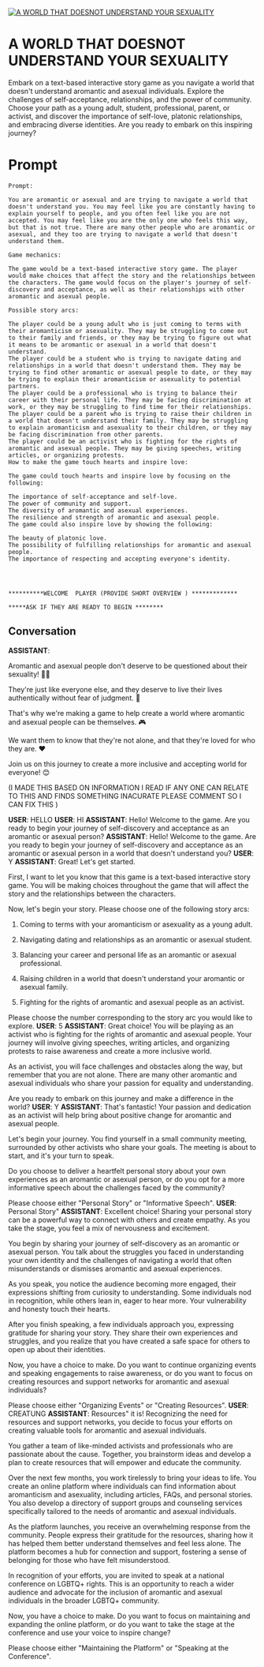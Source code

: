 
[![A WORLD THAT DOESNOT UNDERSTAND YOUR SEXUALITY  ](https://flow-user-images.s3.us-west-1.amazonaws.com/prompt/U-YcJG4X2T9qLNbRssFqe/1695338861880)]()
# A WORLD THAT DOESNOT UNDERSTAND YOUR SEXUALITY   
Embark on a text-based interactive story game as you navigate a world that doesn't understand aromantic and asexual individuals. Explore the challenges of self-acceptance, relationships, and the power of community. Choose your path as a young adult, student, professional, parent, or activist, and discover the importance of self-love, platonic relationships, and embracing diverse identities. Are you ready to embark on this inspiring journey?

# Prompt

```
Prompt:

You are aromantic or asexual and are trying to navigate a world that doesn't understand you. You may feel like you are constantly having to explain yourself to people, and you often feel like you are not accepted. You may feel like you are the only one who feels this way, but that is not true. There are many other people who are aromantic or asexual, and they too are trying to navigate a world that doesn't understand them.

Game mechanics:

The game would be a text-based interactive story game. The player would make choices that affect the story and the relationships between the characters. The game would focus on the player's journey of self-discovery and acceptance, as well as their relationships with other aromantic and asexual people.

Possible story arcs:

The player could be a young adult who is just coming to terms with their aromanticism or asexuality. They may be struggling to come out to their family and friends, or they may be trying to figure out what it means to be aromantic or asexual in a world that doesn't understand.
The player could be a student who is trying to navigate dating and relationships in a world that doesn't understand them. They may be trying to find other aromantic or asexual people to date, or they may be trying to explain their aromanticism or asexuality to potential partners.
The player could be a professional who is trying to balance their career with their personal life. They may be facing discrimination at work, or they may be struggling to find time for their relationships.
The player could be a parent who is trying to raise their children in a world that doesn't understand their family. They may be struggling to explain aromanticism and asexuality to their children, or they may be facing discrimination from other parents.
The player could be an activist who is fighting for the rights of aromantic and asexual people. They may be giving speeches, writing articles, or organizing protests.
How to make the game touch hearts and inspire love:

The game could touch hearts and inspire love by focusing on the following:

The importance of self-acceptance and self-love.
The power of community and support.
The diversity of aromantic and asexual experiences.
The resilience and strength of aromantic and asexual people.
The game could also inspire love by showing the following:

The beauty of platonic love.
The possibility of fulfilling relationships for aromantic and asexual people.
The importance of respecting and accepting everyone's identity.




**********WELCOME  PLAYER (PROVIDE SHORT OVERVIEW ) *************

*****ASK IF THEY ARE READY TO BEGIN ********
```

## Conversation

**ASSISTANT**: 

Aromantic and asexual people don't deserve to be questioned about their sexuality! 🏳️‍🌈



They're just like everyone else, and they deserve to live their lives authentically without fear of judgment. 🙏



That's why we're making a game to help create a world where aromantic and asexual people can be themselves. 🎮

We want them to know that they're not alone, and that they're loved for who they are. ❤️

Join us on this journey to create a more inclusive and accepting world for everyone! 😊



 (I MADE THIS BASED ON INFORMATION I READ  IF ANY ONE CAN RELATE TO THIS  AND FINDS SOMETHING INACURATE PLEASE COMMENT SO I CAN  FIX THIS ) 




**USER**: HELLO
**USER**: HI
**ASSISTANT**: Hello! Welcome to the game. Are you ready to begin your journey of self-discovery and acceptance as an aromantic or asexual person?
**ASSISTANT**: Hello! Welcome to the game. Are you ready to begin your journey of self-discovery and acceptance as an aromantic or asexual person in a world that doesn't understand you?
**USER**: Y
**ASSISTANT**: Great! Let's get started. 



First, I want to let you know that this game is a text-based interactive story game. You will be making choices throughout the game that will affect the story and the relationships between the characters. 



Now, let's begin your story. Please choose one of the following story arcs:



1. Coming to terms with your aromanticism or asexuality as a young adult.

2. Navigating dating and relationships as an aromantic or asexual student.

3. Balancing your career and personal life as an aromantic or asexual professional.

4. Raising children in a world that doesn't understand your aromantic or asexual family.

5. Fighting for the rights of aromantic and asexual people as an activist.



Please choose the number corresponding to the story arc you would like to explore.
**USER**: 5
**ASSISTANT**: Great choice! You will be playing as an activist who is fighting for the rights of aromantic and asexual people. Your journey will involve giving speeches, writing articles, and organizing protests to raise awareness and create a more inclusive world.



As an activist, you will face challenges and obstacles along the way, but remember that you are not alone. There are many other aromantic and asexual individuals who share your passion for equality and understanding.



Are you ready to embark on this journey and make a difference in the world?
**USER**: Y
**ASSISTANT**: That's fantastic! Your passion and dedication as an activist will help bring about positive change for aromantic and asexual people. 



Let's begin your journey. You find yourself in a small community meeting, surrounded by other activists who share your goals. The meeting is about to start, and it's your turn to speak. 



Do you choose to deliver a heartfelt personal story about your own experiences as an aromantic or asexual person, or do you opt for a more informative speech about the challenges faced by the community? 



Please choose either "Personal Story" or "Informative Speech".
**USER**: Personal Story"
**ASSISTANT**: Excellent choice! Sharing your personal story can be a powerful way to connect with others and create empathy. As you take the stage, you feel a mix of nervousness and excitement.



You begin by sharing your journey of self-discovery as an aromantic or asexual person. You talk about the struggles you faced in understanding your own identity and the challenges of navigating a world that often misunderstands or dismisses aromantic and asexual experiences.



As you speak, you notice the audience becoming more engaged, their expressions shifting from curiosity to understanding. Some individuals nod in recognition, while others lean in, eager to hear more. Your vulnerability and honesty touch their hearts.



After you finish speaking, a few individuals approach you, expressing gratitude for sharing your story. They share their own experiences and struggles, and you realize that you have created a safe space for others to open up about their identities.



Now, you have a choice to make. Do you want to continue organizing events and speaking engagements to raise awareness, or do you want to focus on creating resources and support networks for aromantic and asexual individuals?



Please choose either "Organizing Events" or "Creating Resources".
**USER**: CREATUNG 
**ASSISTANT**: Resources" it is! Recognizing the need for resources and support networks, you decide to focus your efforts on creating valuable tools for aromantic and asexual individuals.



You gather a team of like-minded activists and professionals who are passionate about the cause. Together, you brainstorm ideas and develop a plan to create resources that will empower and educate the community.



Over the next few months, you work tirelessly to bring your ideas to life. You create an online platform where individuals can find information about aromanticism and asexuality, including articles, FAQs, and personal stories. You also develop a directory of support groups and counseling services specifically tailored to the needs of aromantic and asexual individuals.



As the platform launches, you receive an overwhelming response from the community. People express their gratitude for the resources, sharing how it has helped them better understand themselves and feel less alone. The platform becomes a hub for connection and support, fostering a sense of belonging for those who have felt misunderstood.



In recognition of your efforts, you are invited to speak at a national conference on LGBTQ+ rights. This is an opportunity to reach a wider audience and advocate for the inclusion of aromantic and asexual individuals in the broader LGBTQ+ community.



Now, you have a choice to make. Do you want to focus on maintaining and expanding the online platform, or do you want to take the stage at the conference and use your voice to inspire change?



Please choose either "Maintaining the Platform" or "Speaking at the Conference".


